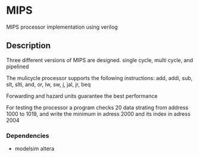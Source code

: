 # MIPS
MIPS processor implementation using verilog
## Description

Three different versions of MIPS are designed. single cycle, multi cycle, and pipelined

The mulicycle processor supports the following instructions:
add, addi, sub, slt, slti, and, or, lw, sw, j, jal, jr, beq

Forwarding and hazard units guarantee the best performance

For testing the processor a program checks 20 data strating from address 1000 to 1019, and write the minimum in adress 2000 and its index in adress 2004

### Dependencies

* modelsim altera
